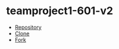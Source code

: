 # teamproject1-601-v2

* [Repository](/miniproject1-601/repo.md)
* [Clone](/miniproject1-601/clone.md)
* [Fork](/miniproject1-601/fork.md)